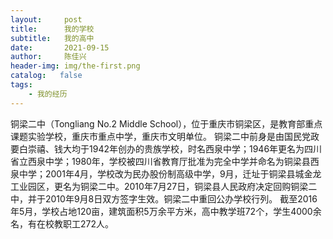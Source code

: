 ```yaml
---
layout:     post
title:      我的学校
subtitle:   我的高中
date:       2021-09-15
author:     陈佳兴
header-img: img/the-first.png
catalog:   false
tags:
    - 我的经历
---
```


铜梁二中（Tongliang No.2 Middle School），位于重庆市铜梁区，是教育部重点课题实验学校，重庆市重点中学，重庆市文明单位。
铜梁二中前身是由国民党政要白崇禧、钱大均于1942年创办的贵族学校，时名西泉中学；1946年更名为四川省立西泉中学；1980年，学校被四川省教育厅批准为完全中学并命名为铜梁县西泉中学；2001年4月，学校改为民办股份制高级中学，9月，迁址于铜梁县城金龙工业园区，更名为铜梁二中。2010年7月27日，铜梁县人民政府决定回购铜梁二中，并于2010年9月8日双方签字生效。铜梁二中重回公办学校行列。
截至2016年5月，学校占地120亩，建筑面积5万余平方米，高中教学班72个，学生4000余名，有在校教职工272人。
